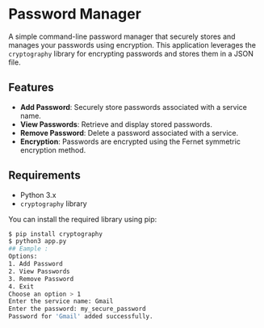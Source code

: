 # Password Manager

A simple command-line password manager that securely stores and manages your passwords using encryption. This application leverages the `cryptography` library for encrypting passwords and stores them in a JSON file.

## Features

- **Add Password**: Securely store passwords associated with a service name.
- **View Passwords**: Retrieve and display stored passwords.
- **Remove Password**: Delete a password associated with a service.
- **Encryption**: Passwords are encrypted using the Fernet symmetric encryption method.

## Requirements

- Python 3.x
- `cryptography` library

You can install the required library using pip:

```bash
$ pip install cryptography
$ python3 app.py
## Eample :
Options:
1. Add Password
2. View Passwords
3. Remove Password
4. Exit
Choose an option > 1
Enter the service name: Gmail
Enter the password: my_secure_password
Password for 'Gmail' added successfully.
